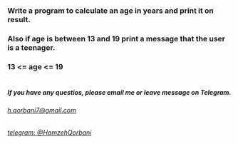 ### Write a program to calculate an age in years and print it on result.
### Also if age is between 13 and 19 print a message that the user is a teenager.
### 13 <= age <= 19
#
#####  If you have any questios, please email me or leave message on Telegram.

###### [h.qorbani7@gmail.com](mailto:h.qorbani7@gmail.com)
###### [telegram: @HamzehQorbani](https://t.me/HamzehQorbani)